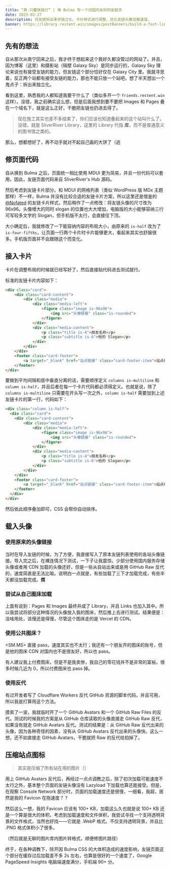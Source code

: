 ```yaml
---
title: “真·只要快就行” | 用 Bulma 写一个对国内友好的友链页
date: 2023-02-27
description: 将友链拆出来并独立化、卡片样式进行调整、优化友链头像加载速度。
banner: https://library.restent.win/images/postBanners/build-a-fast-links-page.webp
---
```


## 先有的想法

自从那次从南宁回来之后，我才终于想起来这个我好久都没管过的网站了。并且，因为博客（这里）和摄影站（隔壁 Galaxy Sky）是同步运行的，Galaxy Sky 理论来说也有接受友链的能力，但友链这个部分恰好仅在 Galaxy City 里。我就寻思着，反正两个站都有接受友链的能力，那也不能只放一个站吧，想了半天想出一个鬼点子：拆出来独立化。

看到这里，熟悉我的人都知道我要干什么了（类似多开一个 `friends.restent.win` 这样）。没错，我之前确实这么想，但是后面我想到要不要把 Images 和 Pages 叠在一个域名下，就是这么正好，干脆把友链也扔进去得了。

> 现在施工其实也差不多结束了，你们应该也知道叠起来的这个站叫什么了。没错，就是 SliverRiver Library，这里的 Library 代指 **库**，而不是普通意义的图书馆之类的。

那么，想都想好了，再不动手就对不起自己画的大饼了（逃

## 修页面代码

自从换到 Bulma 之后，页面统一相比使用 MDUI 更为简易，并且一份代码可以套用。因此，友链页面代码来自 SliverRiver's Hub 源码。

然后考虑到友链卡片部分。和 MDUI 的网格列表（类似 WordPress 版 MDx 主题那样）不一样，Bulma 并没有比较合适的友链卡片方案，所以这里还是借鉴的 [@Nofated](https://blog.nofated.win) 的友链卡片样式，然后稍作了一点修改：将友链头像的尺寸改为 96x96。头像增大的同时 slogan 的位置也大大增加，电脑版的大小能够容纳三行可写较多文字的 Slogan，但手机版不太行，会直接往下顶。

大小确定后，我就修改了一下能容纳内容的布局大小，由原来的 `is-half` 改为了 `is-four-fifths`，让页面一行两个卡片时卡片能够更大，看起来其实也舒服很多。手机版页面并不会跟随这个而变化。

## 接入卡片

卡片在调整布局的时候就已经写好了，然后直接贴代码进去测试就行。

标准的友链卡片内容如下：

``` html
<div class="card">
    <div class="card-content">
        <div class="media">
            <div class="media-left">
                <figure class="image is-96x96">
                    <img src="头像链接" class="is-rounded">
                </figure>
            </div>
            <div class="media-content">
                <p class="title is-4">朋友名称</p>
                <p class="subtitle is-6">他的 Slogan</p>
            </div>
        </div>
    </div>
    <footer class="card-footer">
        <a target="_blank" href="站点链接" class="card-footer-item">站点标题</a>
    </footer>
</div>
```

要做到平均间隔和居中垂直分离的话，需要顺序定义 `columns is-multiline` 和 `column is-half`，并且后者在每一个卡片代码都必须得定义。也就是说，除了 `columns is-multiline` 只需要在开头写一次之外，`column is-half` 需要加到上述友链卡片的第一行，代码如下：

``` html
<div class="column is-half">
  <div class="card">
    <div class="card-content">
        <div class="media">
            <div class="media-left">
                <figure class="image is-96x96">
                    <img src="头像链接" class="is-rounded">
                </figure>
            </div>
            <div class="media-content">
                <p class="title is-4">朋友名称</p>
                <p class="subtitle is-6">他的 Slogan</p>
            </div>
        </div>
    </div>
    <footer class="card-footer">
        <a target="_blank" href="站点链接" class="card-footer-item">站点标题</a>
    </footer>
  </div>
</div>
```

然后依此顺序叠加即可，CSS 会帮你自动排序。

## 载入头像

### 使用原来的头像链接

当时在导入友链的时候，为了方便，我直接写入了原本友链列表使用的各站头像链接。导入完之后，在裸连情况下测试，一下子让我震惊。少部分使用国内服务存储头像或者用 CDN 加载的头像还好，但是一些从自站出来或是用 GitHub Raw 反代的，速度简直是无法比喻。说明白一点就是，有些加载了三下才加载完成，有些半天都没加载完成。**烦**

### 尝试从自己图床加载

上面有说到：Pages 和 Images 最终并成了 Library，并且 Links 也加入其中。所以我尝试将部分这种情况的头像放入我的图床，然后推上去进行测试。结果便是：没啥用处，该慢还是得慢，尽管这个图床走的是 Vercel 的 CDN。

### 使用公共图床？

<SM.MS> 直接 pass，速度其实也不太行；我还有一个朋友开的图床的账号，但是他的图床 CDN 对国内也不是很友好，所以也 pass。

有人建议我上付费图床，但是不是我卖惨，我自己的零花钱并不是非常的富裕，很多时候几近为 0，所以付费图床也 pass 掉。

### 使用反代

有过开发者写了 Cloudflare Workers 反代 GitHub 资源的脚本代码，并且可用，所以我是打算用这个方法。

摸索了一波，我就临时开了一个 GitHub Avatars 和一个 GitHub Raw Files 的反代。测试的时候我的方案是从 GitHub 仓库读取的头像直接走 GitHub Raw 反代，如果没有就走 GitHub Avatars 反代。测试的结果是：从 GitHub Raw 反代出来的头像，因为各种奇怪的因素，没有从 GitHub Avatars 反代出来的头像快。这么一想，还不如直接走 GitHub Avatars，干脆就把 Raw 的反代给掐掉了。

## 压缩站点图标

> 其实是压缩了所有站在用的图片（）

用上 GitHub Avatars 反代后，再经过一点点调教之后，除了初次加载可能速度不太行之外，基本整个页面的友链头像没有 Lazyload 下加载也算还能接受。但是，在观察 Console Network 部分时，页面的加载速度还是很慢，一细看，我超，居然是我的 Favicon 在拖速度？？

然后这么一想，我的 Favicon 应该有 100+ KB，加载这么久也就是说 100+ KB 还是一个算是很大的体积。考虑到加载速度和文件体积，我尝试寻找一个支持透明背景的文件格式，当然也好找——它就是 .WebP 格式。不仅支持透明背景，并且比 .PNG 格式体积小了很多。

（然后就是无聊的图片库内图片转格式，顺便修图片路径）

终于，在各种调教下，除开因 Bulma CSS 的大体积造成的速度影响，友链页面这个部分在缓存过后加载差不多 2s 左右，也算是很好的一个速度了，Google PageSpeed Insights 电脑端速度满分，手机端 90+ 分。